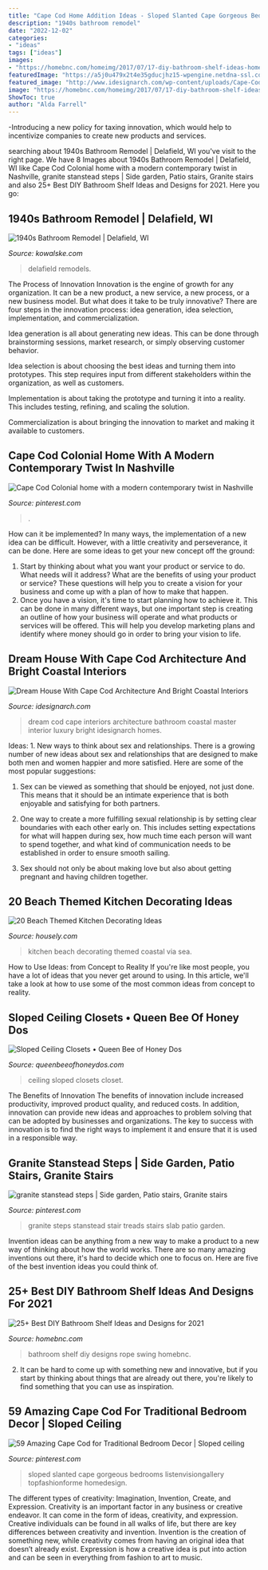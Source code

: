 ```yaml
---
title: "Cape Cod Home Addition Ideas - Sloped Slanted Cape Gorgeous Bedrooms Listenvisiongallery Topfashionforme Homedesign"
description: "1940s bathroom remodel"
date: "2022-12-02"
categories:
- "ideas"
tags: ["ideas"]
images:
- "https://homebnc.com/homeimg/2017/07/17-diy-bathroom-shelf-ideas-homebnc.jpg"
featuredImage: "https://a5j0u479x2t4e35gducjhz15-wpengine.netdna-ssl.com/wp-content/uploads/2017/02/Coastal-kitchen-lighting-fixtures-for-kitchen-design-ideas-750x1000.jpeg"
featured_image: "http://www.idesignarch.com/wp-content/uploads/Cape-Cod-Architecture-Dream-Home_12.jpg"
image: "https://homebnc.com/homeimg/2017/07/17-diy-bathroom-shelf-ideas-homebnc.jpg"
ShowToc: true
author: "Alda Farrell"
---
```



-Introducing a new policy for taxing innovation, which would help to incentivize companies to create new products and services.

	

		
searching about 1940s Bathroom Remodel | Delafield, WI you've visit to the right page. We have 8 Images about 1940s Bathroom Remodel | Delafield, WI like Cape Cod Colonial home with a modern contemporary twist in Nashville, granite stanstead steps | Side garden, Patio stairs, Granite stairs and also 25+ Best DIY Bathroom Shelf Ideas and Designs for 2021. Here you go:
		
    
## 1940s Bathroom Remodel | Delafield, WI

<img loading=lazy src="https://kowalske.com/wp-content/uploads/2021/01/Delafield-cottage-bathroom.jpg" onerror="this.onerror=null;this.src='https://tse3.mm.bing.net/th?id=OIP.OUTNkYl8sq7LcoFuYxhsUgHaLH&amp;pid=15.1';" alt="1940s Bathroom Remodel | Delafield, WI">

_Source: kowalske.com_

>delafield remodels. 

	

The Process of Innovation
Innovation is the engine of growth for any organization. It can be a new product, a new service, a new process, or a new business model. But what does it take to be truly innovative?
There are four steps in the innovation process: idea generation, idea selection, implementation, and commercialization.

Idea generation is all about generating new ideas. This can be done through brainstorming sessions, market research, or simply observing customer behavior.

Idea selection is about choosing the best ideas and turning them into prototypes. This step requires input from different stakeholders within the organization, as well as customers.

Implementation is about taking the prototype and turning it into a reality. This includes testing, refining, and scaling the solution.

Commercialization is about bringing the innovation to market and making it available to customers.

    
## Cape Cod Colonial Home With A Modern Contemporary Twist In Nashville

<img loading=lazy src="https://i.pinimg.com/736x/e2/c5/6a/e2c56ae0a6c1804a0d172ff7be865f43.jpg" onerror="this.onerror=null;this.src='https://tse2.mm.bing.net/th?id=OIP.hAJDy57GYZ4Z9A1tXQ5dQgHaK_&amp;pid=15.1';" alt="Cape Cod Colonial home with a modern contemporary twist in Nashville">

_Source: pinterest.com_

>. 

	

How can it be implemented?
In many ways, the implementation of a new idea can be difficult. However, with a little creativity and perseverance, it can be done. Here are some ideas to get your new concept off the ground: 
1. Start by thinking about what you want your product or service to do. What needs will it address? What are the benefits of using your product or service? These questions will help you to create a vision for your business and come up with a plan of how to make that happen. 
2. Once you have a vision, it's time to start planning how to achieve it. This can be done in many different ways, but one important step is creating an outline of how your business will operate and what products or services will be offered. This will help you develop marketing plans and identify where money should go in order to bring your vision to life.

    
## Dream House With Cape Cod Architecture And Bright Coastal Interiors

<img loading=lazy src="http://www.idesignarch.com/wp-content/uploads/Cape-Cod-Architecture-Dream-Home_12.jpg" onerror="this.onerror=null;this.src='https://tse3.mm.bing.net/th?id=OIP.3ywJ5CfkV8nXVbjVHCX4wwHaE7&amp;pid=15.1';" alt="Dream House With Cape Cod Architecture And Bright Coastal Interiors">

_Source: idesignarch.com_

>dream cod cape interiors architecture bathroom coastal master interior luxury bright idesignarch homes. 

	

Ideas: 1. New ways to think about sex and relationships.
There is a growing number of new ideas about sex and relationships that are designed to make both men and women happier and more satisfied. Here are some of the most popular suggestions:
1. Sex can be viewed as something that should be enjoyed, not just done. This means that it should be an intimate experience that is both enjoyable and satisfying for both partners.

2. One way to create a more fulfilling sexual relationship is by setting clear boundaries with each other early on. This includes setting expectations for what will happen during sex, how much time each person will want to spend together, and what kind of communication needs to be established in order to ensure smooth sailing.

3. Sex should not only be about making love but also about getting pregnant and having children together.

    
## 20 Beach Themed Kitchen Decorating Ideas

<img loading=lazy src="https://a5j0u479x2t4e35gducjhz15-wpengine.netdna-ssl.com/wp-content/uploads/2017/02/Coastal-kitchen-lighting-fixtures-for-kitchen-design-ideas-750x1000.jpeg" onerror="this.onerror=null;this.src='https://tse3.mm.bing.net/th?id=OIP.8wsw-rschiZAedaRS7mOZwHaJ4&amp;pid=15.1';" alt="20 Beach Themed Kitchen Decorating Ideas">

_Source: housely.com_

>kitchen beach decorating themed coastal via sea. 

	

How to Use Ideas: from Concept to Reality
If you're like most people, you have a lot of ideas that you never get around to using. In this article, we'll take a look at how to use some of the most common ideas from concept to reality.

    
## Sloped Ceiling Closets • Queen Bee Of Honey Dos

<img loading=lazy src="http://st.hzcdn.com/simgs/597194c20007183b_8-2160/traditional-closet.jpg" onerror="this.onerror=null;this.src='https://tse2.mm.bing.net/th?id=OIP.Yr0eEF_RyqlgtTdrUUvKzwHaLK&amp;pid=15.1';" alt="Sloped Ceiling Closets • Queen Bee of Honey Dos">

_Source: queenbeeofhoneydos.com_

>ceiling sloped closets closet. 

	

The Benefits of Innovation
The benefits of innovation include increased productivity, improved product quality, and reduced costs. In addition, innovation can provide new ideas and approaches to problem solving that can be adopted by businesses and organizations. The key to success with innovation is to find the right ways to implement it and ensure that it is used in a responsible way.

    
## Granite Stanstead Steps | Side Garden, Patio Stairs, Granite Stairs

<img loading=lazy src="https://i.pinimg.com/736x/85/14/77/85147712e747879ea7b3acb14b4772cb--granite-slab-stair-treads.jpg" onerror="this.onerror=null;this.src='https://tse4.mm.bing.net/th?id=OIP.-_z1DLHBlU5xf8GkY4t9ZgDYEg&amp;pid=15.1';" alt="granite stanstead steps | Side garden, Patio stairs, Granite stairs">

_Source: pinterest.com_

>granite steps stanstead stair treads stairs slab patio garden. 

	

Invention ideas can be anything from a new way to make a product to a new way of thinking about how the world works. There are so many amazing inventions out there, it's hard to decide which one to focus on. Here are five of the best invention ideas you could think of.

    
## 25+ Best DIY Bathroom Shelf Ideas And Designs For 2021

<img loading=lazy src="https://homebnc.com/homeimg/2017/07/17-diy-bathroom-shelf-ideas-homebnc.jpg" onerror="this.onerror=null;this.src='https://tse3.mm.bing.net/th?id=OIP.gzdXiCMPH42vYLJzGPIY9QHaLH&amp;pid=15.1';" alt="25+ Best DIY Bathroom Shelf Ideas and Designs for 2021">

_Source: homebnc.com_

>bathroom shelf diy designs rope swing homebnc. 

	

2. It can be hard to come up with something new and innovative, but if you start by thinking about things that are already out there, you're likely to find something that you can use as inspiration. 

    
## 59 Amazing Cape Cod For Traditional Bedroom Decor | Sloped Ceiling

<img loading=lazy src="https://i.pinimg.com/736x/87/e5/58/87e5582bedc4dcfdf96bcb4547f8bbc9.jpg" onerror="this.onerror=null;this.src='https://tse2.mm.bing.net/th?id=OIP._r2m40WcQ7LMYNOcvsjaJAHaNO&amp;pid=15.1';" alt="59 Amazing Cape Cod for Traditional Bedroom Decor | Sloped ceiling">

_Source: pinterest.com_

>sloped slanted cape gorgeous bedrooms listenvisiongallery topfashionforme homedesign. 

	

The different types of creativity: Imagination, Invention, Create, and Expression.
Creativity is an important factor in any business or creative endeavor. It can come in the form of ideas, creativity, and expression. Creative individuals can be found in all walks of life, but there are key differences between creativity and invention. Invention is the creation of something new, while creativity comes from having an original idea that doesn’t already exist. Expression is how a creative idea is put into action and can be seen in everything from fashion to art to music.

